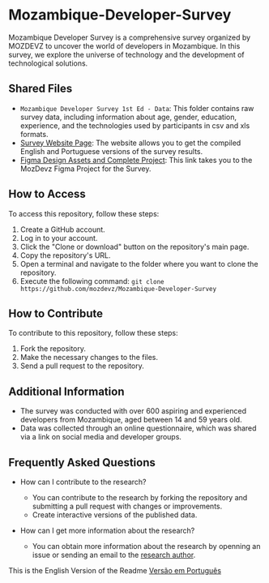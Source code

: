 

# Mozambique-Developer-Survey
Mozambique Developer Survey is a comprehensive survey organized by MOZDEVZ to uncover the world of developers in Mozambique. In this survey, we explore the universe of technology and the development of technological solutions.
## Shared Files

* `Mozambique Developer Survey 1st Ed - Data`: This folder contains raw survey data, including information about age, gender, education, experience, and the technologies used by participants in csv and xls formats.
* [Survey Website Page](survey.mozdevz.org): The website allows you to get the compiled English and Portuguese versions of the survey results.
* [Figma Design Assets and Complete Project](https://www.figma.com/community/file/1292861029158540894/mozambique-developer-survey): This link takes you to the MozDevz Figma Project for the Survey.

## How to Access

To access this repository, follow these steps:

1. Create a GitHub account.
2. Log in to your account.
3. Click the "Clone or download" button on the repository's main page.
4. Copy the repository's URL.
5. Open a terminal and navigate to the folder where you want to clone the repository.
6. Execute the following command:
   `git clone https://github.com/mozdevz/Mozambique-Developer-Survey`

## How to Contribute

To contribute to this repository, follow these steps:

1. Fork the repository.
2. Make the necessary changes to the files.
3. Send a pull request to the repository.

## Additional Information
- The survey was conducted with over 600 aspiring and experienced developers from Mozambique, aged between 14 and 59 years old.
- Data was collected through an online questionnaire, which was shared via a link on social media and developer groups.

## Frequently Asked Questions

- How can I contribute to the research?
  - You can contribute to the research by forking the repository and submitting a pull request with changes or improvements.
  - Create interactive versions of the published data.

- How can I get more information about the research?
  - You can obtain more information about the research by openning an issue or sending an email to the [research author](survey@mozdevz.org).


This is the English Version of the Readme
[Versão em Português](https://github.com/mozdevz/Mozambique-Developer-Survey/blob/main/Readme(pT).md)
